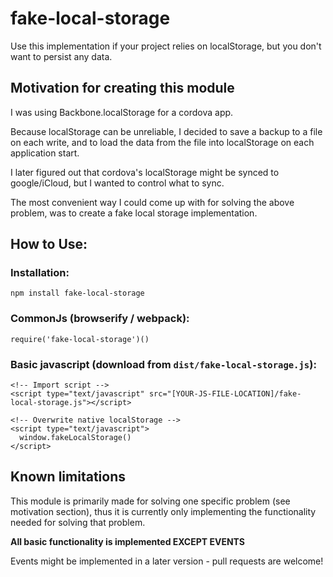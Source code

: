 # fake-local-storage

Use this implementation if your project relies on localStorage, but you don't want to persist any data.

## Motivation for creating this module

I was using Backbone.localStorage for a cordova app.

Because localStorage can be unreliable, I decided to save a backup to a file on each write, and to load the data from the file into localStorage on each application start.

I later figured out that cordova's localStorage might be synced to google/iCloud, but I wanted to control what to sync.

The most convenient way I could come up with for solving the above problem, was to create a fake local storage implementation.

## How to Use:

### Installation:

```
npm install fake-local-storage
```


### CommonJs (browserify / webpack):

```
require('fake-local-storage')()
```

### Basic javascript (download from `dist/fake-local-storage.js`):

```
<!-- Import script -->
<script type="text/javascript" src="[YOUR-JS-FILE-LOCATION]/fake-local-storage.js"></script>

<!-- Overwrite native localStorage -->
<script type="text/javascript">
  window.fakeLocalStorage()
</script>
```

## Known limitations

This module is primarily made for solving one specific problem (see motivation section), thus it is currently only implementing the functionality needed for solving that problem.

**All basic functionality is implemented EXCEPT EVENTS**

Events might be implemented in a later version - pull requests are welcome!

